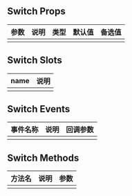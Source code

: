 ## Switch Props

| 参数         |   说明         | 类型     | 默认值      | 备选值            |
| ----------- | ------------- | -------- | --------- | ---------------- |
|             |               |           |          |                  |

## Switch Slots

|   name  |      说明       |
|  ------  |    ---------   |
|          |                |

## Switch Events

|   事件名称   |    说明   |  回调参数  |
| -------    | --------- |  --------- |
|            |           |            |

## Switch Methods

|  方法名  |   说明   |   参数   |
| ------- | ------  |  ------  |
|         |         |          |

